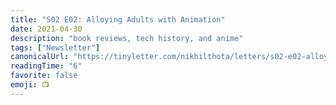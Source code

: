 ```yaml
---
title: "S02 E02: Alloying Adults with Animation"
date: 2021-04-30
description: "book reviews, tech history, and anime"
tags: ["Newsletter"]
canonicalUrl: "https://tinyletter.com/nikhilthota/letters/s02-e02-alloying-adults-with-animation"
readingTime: "6"
favorite: false
emoji: 📺
---
```

